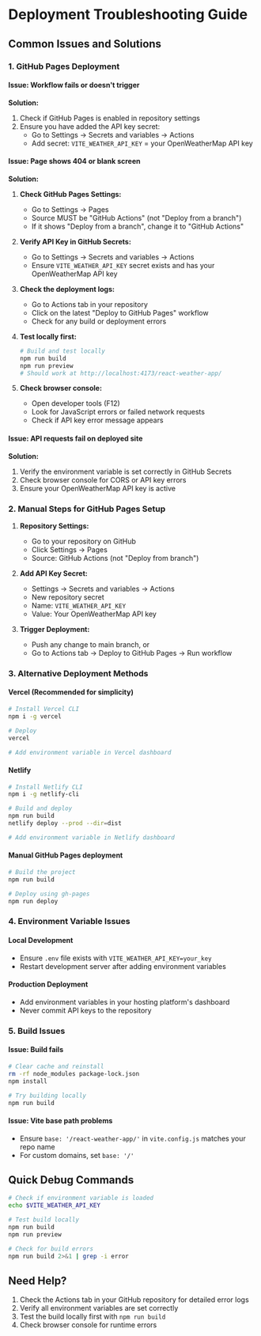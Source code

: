 # Deployment Troubleshooting Guide

## Common Issues and Solutions

### 1. GitHub Pages Deployment

#### Issue: Workflow fails or doesn't trigger

**Solution:**

1. Check if GitHub Pages is enabled in repository settings
2. Ensure you have added the API key secret:
   - Go to Settings → Secrets and variables → Actions
   - Add secret: `VITE_WEATHER_API_KEY` = your OpenWeatherMap API key

#### Issue: Page shows 404 or blank screen

**Solution:**

1. **Check GitHub Pages Settings:**

   - Go to Settings → Pages
   - Source MUST be "GitHub Actions" (not "Deploy from a branch")
   - If it shows "Deploy from a branch", change it to "GitHub Actions"

2. **Verify API Key in GitHub Secrets:**

   - Go to Settings → Secrets and variables → Actions
   - Ensure `VITE_WEATHER_API_KEY` secret exists and has your OpenWeatherMap API key

3. **Check the deployment logs:**

   - Go to Actions tab in your repository
   - Click on the latest "Deploy to GitHub Pages" workflow
   - Check for any build or deployment errors

4. **Test locally first:**

   ```bash
   # Build and test locally
   npm run build
   npm run preview
   # Should work at http://localhost:4173/react-weather-app/
   ```

5. **Check browser console:**
   - Open developer tools (F12)
   - Look for JavaScript errors or failed network requests
   - Check if API key error message appears

#### Issue: API requests fail on deployed site

**Solution:**

1. Verify the environment variable is set correctly in GitHub Secrets
2. Check browser console for CORS or API key errors
3. Ensure your OpenWeatherMap API key is active

### 2. Manual Steps for GitHub Pages Setup

1. **Repository Settings:**

   - Go to your repository on GitHub
   - Click Settings → Pages
   - Source: GitHub Actions (not "Deploy from branch")

2. **Add API Key Secret:**

   - Settings → Secrets and variables → Actions
   - New repository secret
   - Name: `VITE_WEATHER_API_KEY`
   - Value: Your OpenWeatherMap API key

3. **Trigger Deployment:**
   - Push any change to main branch, or
   - Go to Actions tab → Deploy to GitHub Pages → Run workflow

### 3. Alternative Deployment Methods

#### Vercel (Recommended for simplicity)

```bash
# Install Vercel CLI
npm i -g vercel

# Deploy
vercel

# Add environment variable in Vercel dashboard
```

#### Netlify

```bash
# Install Netlify CLI
npm i -g netlify-cli

# Build and deploy
npm run build
netlify deploy --prod --dir=dist

# Add environment variable in Netlify dashboard
```

#### Manual GitHub Pages deployment

```bash
# Build the project
npm run build

# Deploy using gh-pages
npm run deploy
```

### 4. Environment Variable Issues

#### Local Development

- Ensure `.env` file exists with `VITE_WEATHER_API_KEY=your_key`
- Restart development server after adding environment variables

#### Production Deployment

- Add environment variables in your hosting platform's dashboard
- Never commit API keys to the repository

### 5. Build Issues

#### Issue: Build fails

```bash
# Clear cache and reinstall
rm -rf node_modules package-lock.json
npm install

# Try building locally
npm run build
```

#### Issue: Vite base path problems

- Ensure `base: '/react-weather-app/'` in `vite.config.js` matches your repo name
- For custom domains, set `base: '/'`

## Quick Debug Commands

```bash
# Check if environment variable is loaded
echo $VITE_WEATHER_API_KEY

# Test build locally
npm run build
npm run preview

# Check for build errors
npm run build 2>&1 | grep -i error
```

## Need Help?

1. Check the Actions tab in your GitHub repository for detailed error logs
2. Verify all environment variables are set correctly
3. Test the build locally first with `npm run build`
4. Check browser console for runtime errors
